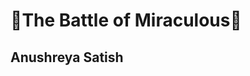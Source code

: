 #                               **🐞The Battle of Miraculous🐾**

##                                     **Anushreya Satish**
